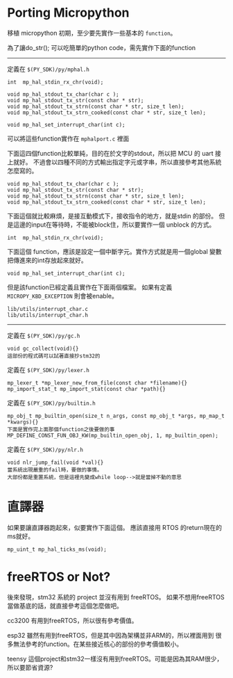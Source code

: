 # Porting Micropython

移植 micropython 初期，至少要先實作一些基本的 `function`。

為了讓do_str(); 可以吃簡單的python code，需先實作下面的function

----

定義在 `$(PY_SDK)/py/mphal.h` 

	int  mp_hal_stdin_rx_chr(void);

	void mp_hal_stdout_tx_char(char c );
	void mp_hal_stdout_tx_str(const char * str);
	void mp_hal_stdout_tx_strn(const char * str, size_t len);
	void mp_hal_stdout_tx_strn_cooked(const char * str, size_t len);

	void mp_hal_set_interrupt_char(int c);


可以將這些function實作在 `mphalport.c` 裡面

下面這四個function比較單純，目的在於文字的stdout，所以把 MCU 的 uart 接上就好。
不過會以四種不同的方式輸出指定字元或字串，所以直接參考其他系統怎麼寫的。

	void mp_hal_stdout_tx_char(char c );
	void mp_hal_stdout_tx_str(const char * str);
	void mp_hal_stdout_tx_strn(const char * str, size_t len);
	void mp_hal_stdout_tx_strn_cooked(const char * str, size_t len);
	
下面這個就比較麻煩，是接互動模式下，接收指令的地方，就是stdin 的部份。
但是這邊的input在等待時，不能被block住，所以要實作一個 unblock 的方式。

	int  mp_hal_stdin_rx_chr(void);

下面這個 function，應該是設定一個中斷字元。實作方式就是用一個global 變數
把傳進來的int存放起來就好。

	void mp_hal_set_interrupt_char(int c);

但是該function已經定義且實作在下面兩個檔案。
如果有定義 `MICROPY_KBD_EXCEPTION` 則會被enable。

    lib/utils/interrupt_char.c
    lib/utils/interrupt_char.h

----

定義在 `$(PY_SDK)/py/gc.h`

	void gc_collect(void){}
	這部份的程式碼可以試著直接抄stm32的

定義在 `$(PY_SDK)/py/lexer.h`

	mp_lexer_t *mp_lexer_new_from_file(const char *filename){}
	mp_import_stat_t mp_import_stat(const char *path){}

定義在 `$(PY_SDK)/py/builtin.h`

	mp_obj_t mp_builtin_open(size_t n_args, const mp_obj_t *args, mp_map_t *kwargs){}
	下面是實作完上面那個function之後要做的事
	MP_DEFINE_CONST_FUN_OBJ_KW(mp_builtin_open_obj, 1, mp_builtin_open);

定義在 `$(PY_SDK)/py/nlr.h`

	void nlr_jump_fail(void *val){}
	當系統出現嚴重的fail時，要做的事情。
	大部份都是重置系統，但是這裡先變成while loop-->就是當掉不動的意思

# 直譯器

如果要讓直譯器跑起來，似要實作下面這個。
應該直接用 RTOS 的return現在的ms就好。

	mp_uint_t mp_hal_ticks_ms(void);

# freeRTOS or Not?

後來發現，stm32 系統的 project 並沒有用到 freeRTOS。
如果不想用freeRTOS當做基底的話，就直接參考這個怎麼做吧。

cc3200 有用到freeRTOS，所以很有參考價值。

esp32 雖然有用到freeRTOS，但是其中因為架構並非ARM的，所以裡面用到
很多無法參考的function。在某些接近核心的部份的參考價值較小。

teensy 這個project和stm32一樣沒有用到freeRTOS。可能是因為其RAM很少，
所以要節省資源?

